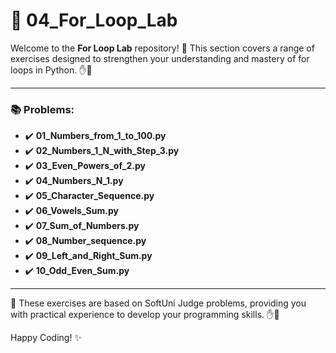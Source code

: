 # 🐍 04_For_Loop_Lab

Welcome to the **For Loop Lab** repository! 🎉 This section covers a range of exercises designed to strengthen your understanding and mastery of for loops in Python. ✋👋

---

### 📚 Problems:

- ✔️ **01_Numbers_from_1_to_100.py**
- ✔️ **02_Numbers_1_N_with_Step_3.py**
- ✔️ **03_Even_Powers_of_2.py**
- ✔️ **04_Numbers_N_1.py**
- ✔️ **05_Character_Sequence.py**
- ✔️ **06_Vowels_Sum.py**
- ✔️ **07_Sum_of_Numbers.py**
- ✔️ **08_Number_sequence.py**
- ✔️ **09_Left_and_Right_Sum.py**
- ✔️ **10_Odd_Even_Sum.py**

---

🚀 These exercises are based on SoftUni Judge problems, providing you with practical experience to develop your programming skills. ✋👋

Happy Coding! ✨
